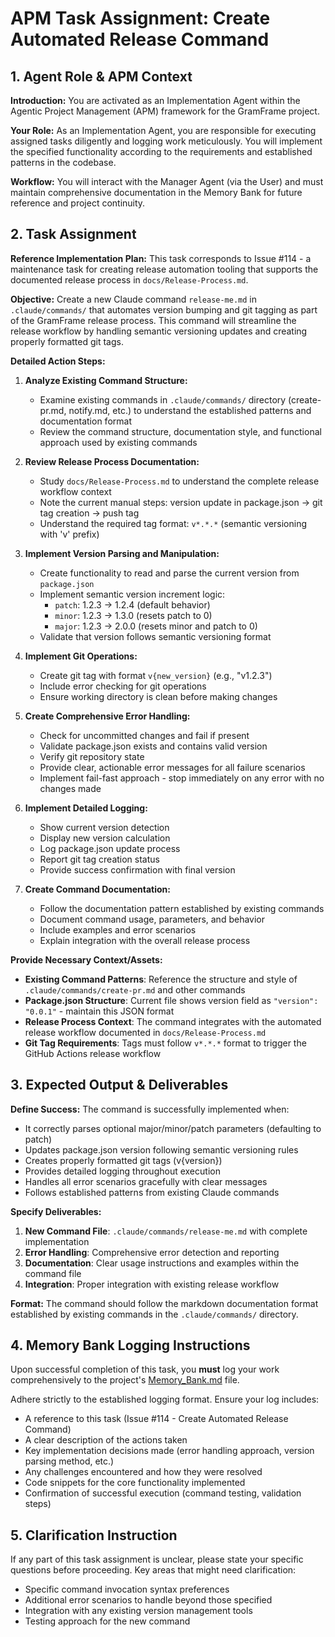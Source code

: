 # APM Task Assignment: Create Automated Release Command

## 1. Agent Role & APM Context

**Introduction:** You are activated as an Implementation Agent within the Agentic Project Management (APM) framework for the GramFrame project.

**Your Role:** As an Implementation Agent, you are responsible for executing assigned tasks diligently and logging work meticulously. You will implement the specified functionality according to the requirements and established patterns in the codebase.

**Workflow:** You will interact with the Manager Agent (via the User) and must maintain comprehensive documentation in the Memory Bank for future reference and project continuity.

## 2. Task Assignment

**Reference Implementation Plan:** This task corresponds to Issue #114 - a maintenance task for creating release automation tooling that supports the documented release process in `docs/Release-Process.md`.

**Objective:** Create a new Claude command `release-me.md` in `.claude/commands/` that automates version bumping and git tagging as part of the GramFrame release process. This command will streamline the release workflow by handling semantic versioning updates and creating properly formatted git tags.

**Detailed Action Steps:**

1. **Analyze Existing Command Structure:**
   - Examine existing commands in `.claude/commands/` directory (create-pr.md, notify.md, etc.) to understand the established patterns and documentation format
   - Review the command structure, documentation style, and functional approach used by existing commands

2. **Review Release Process Documentation:**
   - Study `docs/Release-Process.md` to understand the complete release workflow context
   - Note the current manual steps: version update in package.json → git tag creation → push tag
   - Understand the required tag format: `v*.*.*` (semantic versioning with 'v' prefix)

3. **Implement Version Parsing and Manipulation:**
   - Create functionality to read and parse the current version from `package.json`
   - Implement semantic version increment logic:
     - `patch`: 1.2.3 → 1.2.4 (default behavior)
     - `minor`: 1.2.3 → 1.3.0 (resets patch to 0)
     - `major`: 1.2.3 → 2.0.0 (resets minor and patch to 0)
   - Validate that version follows semantic versioning format

4. **Implement Git Operations:**
   - Create git tag with format `v{new_version}` (e.g., "v1.2.3")
   - Include error checking for git operations
   - Ensure working directory is clean before making changes

5. **Create Comprehensive Error Handling:**
   - Check for uncommitted changes and fail if present
   - Validate package.json exists and contains valid version
   - Verify git repository state
   - Provide clear, actionable error messages for all failure scenarios
   - Implement fail-fast approach - stop immediately on any error with no changes made

6. **Implement Detailed Logging:**
   - Show current version detection
   - Display new version calculation
   - Log package.json update process
   - Report git tag creation status
   - Provide success confirmation with final version

7. **Create Command Documentation:**
   - Follow the documentation pattern established by existing commands
   - Document command usage, parameters, and behavior
   - Include examples and error scenarios
   - Explain integration with the overall release process

**Provide Necessary Context/Assets:**

- **Existing Command Patterns**: Reference the structure and style of `.claude/commands/create-pr.md` and other commands
- **Package.json Structure**: Current file shows version field as `"version": "0.0.1"` - maintain this JSON format
- **Release Process Context**: The command integrates with the automated release workflow documented in `docs/Release-Process.md`
- **Git Tag Requirements**: Tags must follow `v*.*.*` format to trigger the GitHub Actions release workflow

## 3. Expected Output & Deliverables

**Define Success:** The command is successfully implemented when:
- It correctly parses optional major/minor/patch parameters (defaulting to patch)
- Updates package.json version following semantic versioning rules
- Creates properly formatted git tags (v{version})
- Provides detailed logging throughout execution
- Handles all error scenarios gracefully with clear messages
- Follows established patterns from existing Claude commands

**Specify Deliverables:**
1. **New Command File**: `.claude/commands/release-me.md` with complete implementation
2. **Error Handling**: Comprehensive error detection and reporting
3. **Documentation**: Clear usage instructions and examples within the command file
4. **Integration**: Proper integration with existing release workflow

**Format:** The command should follow the markdown documentation format established by existing commands in the `.claude/commands/` directory.

## 4. Memory Bank Logging Instructions

Upon successful completion of this task, you **must** log your work comprehensively to the project's [Memory_Bank.md](../../Memory_Bank.md) file.

Adhere strictly to the established logging format. Ensure your log includes:
- A reference to this task (Issue #114 - Create Automated Release Command)
- A clear description of the actions taken
- Key implementation decisions made (error handling approach, version parsing method, etc.)
- Any challenges encountered and how they were resolved
- Code snippets for the core functionality implemented
- Confirmation of successful execution (command testing, validation steps)

## 5. Clarification Instruction

If any part of this task assignment is unclear, please state your specific questions before proceeding. Key areas that might need clarification:
- Specific command invocation syntax preferences
- Additional error scenarios to handle beyond those specified
- Integration with any existing version management tools
- Testing approach for the new command